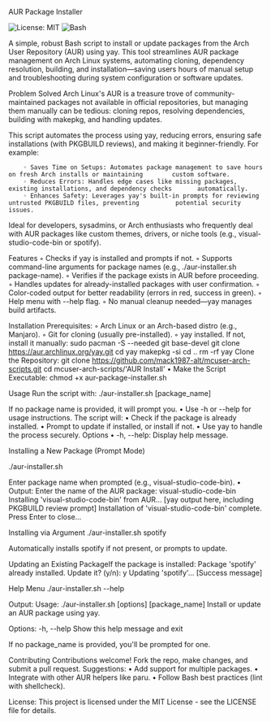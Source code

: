 ﻿AUR Package Installer

![License: MIT](https://img.shields.io/badge/License-MIT-yellow.svg) 
![Bash](https://img.shields.io/badge/Bash-Script-blue)


A simple, robust Bash script to install or update packages from the Arch User Repository (AUR) using yay. This tool streamlines AUR package management on Arch Linux systems, automating cloning, dependency resolution, building, and installation—saving users hours of manual setup and troubleshooting during system configuration or software updates.

Problem Solved
Arch Linux's AUR is a treasure trove of community-maintained packages not available in official repositories, but managing them manually can be tedious: cloning repos, resolving dependencies, building with makepkg, and handling updates. 

This script automates the process using yay, reducing errors, ensuring safe installations (with PKGBUILD reviews), and making it beginner-friendly. 
For example:

        ◦ Saves Time on Setups: Automates package management to save hours on fresh Arch installs or maintaining 		custom software.
        ◦ Reduces Errors: Handles edge cases like missing packages, existing installations, and dependency checks 		automatically.
        ◦ Enhances Safety: Leverages yay's built-in prompts for reviewing untrusted PKGBUILD files, preventing 			potential security issues.

Ideal for developers, sysadmins, or Arch enthusiasts who frequently deal with AUR packages like custom themes, drivers, or niche tools (e.g., visual-studio-code-bin or spotify).

Features
        ◦ Checks if yay is installed and prompts if not.
        ◦ Supports command-line arguments for package names (e.g., ./aur-installer.sh package-name).
        ◦ Verifies if the package exists in AUR before proceeding.
        ◦ Handles updates for already-installed packages with user confirmation.
        ◦ Color-coded output for better readability (errors in red, success in green).
        ◦ Help menu with --help flag.
        ◦ No manual cleanup needed—yay manages build artifacts.

Installation
Prerequisites:
        ◦ Arch Linux or an Arch-based distro (e.g., Manjaro).
        ◦ Git for cloning (usually pre-installed).
        ◦ yay installed. If not, install it manually:
		sudo pacman -S --needed git base-devel
		git clone https://aur.archlinux.org/yay.git
		cd yay
		makepkg -si
		cd ..
		rm -rf yay
Clone the Repository:
	git clone https://github.com/mack1987-alt/mcuser-arch-scripts.git
	cd mcuser-arch-scripts/'AUR Install'
    • Make the Script Executable:
	chmod +x aur-package-installer.sh

Usage
Run the script with:
./aur-installer.sh [package_name]

If no package name is provided, it will prompt you.
    • Use -h or --help for usage instructions.
The script will:
    • Check if the package is already installed.
    • Prompt to update if installed, or install if not.
    • Use yay to handle the process securely.
Options
    • -h, --help: Display help message.

Installing a New Package (Prompt Mode)

./aur-installer.sh

Enter package name when prompted (e.g., visual-studio-code-bin).
    • Output:
	Enter the name of the AUR package: visual-studio-code-bin
	Installing 'visual-studio-code-bin' from AUR...
	[yay output here, including PKGBUILD review prompt]
	Installation of 'visual-studio-code-bin' complete.
	Press Enter to close...

Installing via Argument
./aur-installer.sh spotify

Automatically installs spotify if not present, or prompts to update.

Updating an Existing PackageIf the package is installed:
Package 'spotify' already installed. Update it? (y/n): y
Updating 'spotify'...
[Success message]

Help Menu
./aur-installer.sh --help

Output:
Usage: ./aur-installer.sh [options] [package_name]
Install or update an AUR package using yay.

Options:
  -h, --help    Show this help message and exit

If no package_name is provided, you'll be prompted for one.

Contributing
Contributions welcome! Fork the repo, make changes, and submit a pull request. Suggestions:
    • Add support for multiple packages.
    • Integrate with other AUR helpers like paru.
    • Follow Bash best practices (lint with shellcheck).


License:
This project is licensed under the MIT License - see the LICENSE file for details.


